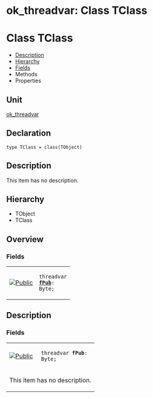 # ok\_threadvar: Class TClass


# Class TClass
<span id="TClass"/>

- [Description](#PasDoc-Description)
- [Hierarchy](#PasDoc-Hierarchy)
- [Fields](#PasDoc-Fields)
- Methods
- Properties

<span id="PasDoc-Description"/>

## Unit


[ok\_threadvar](ok_threadvar.md)


## Declaration


```type TClass = class(TObject)```


## Description
This item has no description.



## Hierarchy


<span id="PasDoc-Hierarchy"/>

- TObject
- TClass



## Overview

### Fields
<span id="PasDoc-Fields"/>


<table>
<tr>

<td>

<a href="legend.md"><img src="public.gif" alt="Public" title="Public"></img></a>
</td>

<td>

<code>threadvar <strong><a href="ok_threadvar.TClass.md#fPub">fPub</a></strong>: Byte;</code>
</td>
</tr>
</table>


## Description

### Fields

<table>
<tr>

<td>

<a href="legend.md"><img src="public.gif" alt="Public" title="Public"></img></a>
</td>

<td>

<span id="fPub"/><code>threadvar <strong>fPub</strong>: Byte;</code>
</td>
</tr>
<tr><td colspan="2">

This item has no description.



</td></tr>
</table>

